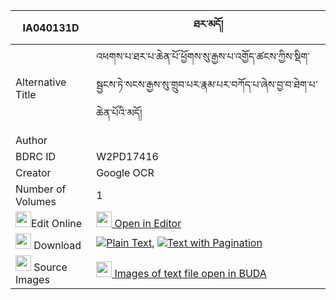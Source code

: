 |IA040131D|ཐར་མདོ། 
| --- | --- 
|Alternative Title |འཕགས་པ་ཐར་པ་ཆེན་པོ་ཕྱོགས་སུ་རྒྱས་པ་འགྱོད་ཚངས་ཀྱིས་སྡིག་སྦྱངས་ཏེ་སངས་རྒྱས་སུ་གྲུབ་པར་རྣམ་པར་བཀོད་པ་ཞེས་བྱ་བ་ཐེག་པ་ཆེན་པོའི་མདོ།
|Author | 
|BDRC ID | W2PD17416
|Creator | Google OCR
|Number of Volumes| 1
|<img width="25" src="https://img.icons8.com/color/25/000000/edit-property.png">Edit Online| [<img width="25" src="https://avatars.githubusercontent.com/u/45091458?s=200&v=4"> Open in Editor](http://editor.openpecha.org/IA040131D)
|<img width="25" src="https://img.icons8.com/fluent/48/000000/download-2.png"/>  Download | [![](https://img.icons8.com/color/20/000000/txt.png)Plain Text](https://github.com/Openpecha/IA040131D/releases/download/v2/tardo_plain_IA040131D.zip), [![](https://img.icons8.com/color/20/000000/txt.png)Text with Pagination](https://github.com/Openpecha/IA040131D/releases/download/v2/tardo_pages_IA040131D.zip)
|<img width="25" src="https://img.icons8.com/plasticine/100/000000/pictures-folder.png"/>  Source Images | [<img width="25" src="https://library.bdrc.io/icons/BUDA-small.svg"> Images of text file open in BUDA](https://library.bdrc.io/show/bdr:W2PD17416)